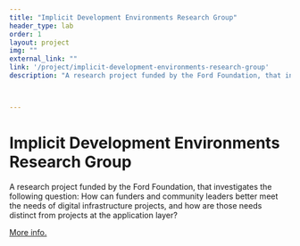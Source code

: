 ```yaml
---
title: "Implicit Development Environments Research Group"
header_type: lab
order: 1
layout: project
img: ""
external_link: ""
link: '/project/implicit-development-environments-research-group'
description: "A research project funded by the Ford Foundation, that investigates the following question: How can funders and community leaders better meet the needs of digital infrastructure projects, and how are those needs distinct from projects at the application layer?"



---
```

<h1>Implicit Development Environments Research Group</h1>
<p>A research project funded by the Ford Foundation, that investigates the following question: How can funders and community leaders better meet the needs of digital infrastructure projects, and how are those needs distinct from projects at the application layer?</p>
<p><a href="https://www.fordfoundation.org/ideas/equals-change-blog/posts/announcing-13m-in-funding-for-digital-infrastructure-research/" target="_blank">More info.</a></p>






